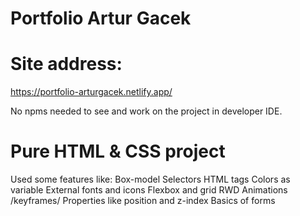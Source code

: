 # Portfolio Artur Gacek 
# Site address:
 https://portfolio-arturgacek.netlify.app/

 No npms needed to see and work on the project in developer IDE.

# Pure HTML & CSS project
 Used some features like:
 Box-model
 Selectors
 HTML tags
 Colors as variable
 External fonts and icons
 Flexbox and grid
 RWD
 Animations /keyframes/
 Properties like position and z-index
 Basics of forms

